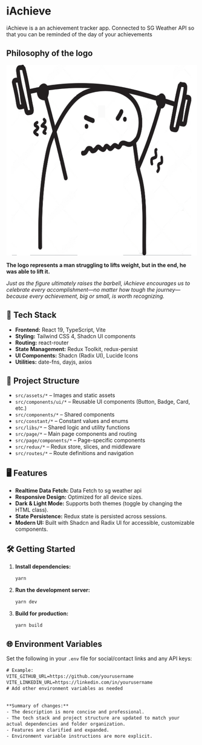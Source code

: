 # iAchieve

iAchieve is a an achievement tracker app. Connected to SG Weather API so that you can be reminded of the day of your achievements

## Philosophy of the logo
![hello](./public/iAchieve.png)

**The logo represents a man struggling to lifts weight, but in the end, he was able to lift it.**

*Just as the figure ultimately raises the barbell, iAchieve encourages us to celebrate every accomplishment—no matter how tough the journey—because every achievement, big or small, is worth recognizing.*

## 🚀 Tech Stack
- **Frontend:** React 19, TypeScript, Vite
- **Styling:** Tailwind CSS 4, Shadcn UI components
- **Routing:** react-router
- **State Management:** Redux Toolkit, redux-persist
- **UI Components:** Shadcn (Radix UI), Lucide Icons
- **Utilities:** date-fns, dayjs, axios

## 📁 Project Structure
- `src/assets/*` – Images and static assets
- `src/components/ui/*` – Reusable UI components (Button, Badge, Card, etc.)
- `src/components/*` – Shared components
- `src/constant/*` – Constant values and enums
- `src/libs/*` – Shared logic and utility functions
- `src/page/*` – Main page components and routing
- `src/page/components/*` – Page-specific components
- `src/redux/*` – Redux store, slices, and middleware
- `src/routes/*` – Route definitions and navigation

## 🖥️ Features
- **Realtime Data Fetch:** Data Fetch to sg weather api
- **Responsive Design:** Optimized for all device sizes.
- **Dark & Light Mode:** Supports both themes (toggle by changing the HTML class).
- **State Persistence:** Redux state is persisted across sessions.
- **Modern UI:** Built with Shadcn and Radix UI for accessible, customizable components.

## 🛠️ Getting Started
1. **Install dependencies:**
   ```bash
   yarn
   ```
2. **Run the development server:**
   ```bash
   yarn dev
   ```
3. **Build for production:**
   ```bash
   yarn build
   ```

## 🌐 Environment Variables
Set the following in your `.env` file for social/contact links and any API keys:
```env
# Example:
VITE_GITHUB_URL=https://github.com/yourusername
VITE_LINKEDIN_URL=https://linkedin.com/in/yourusername
# Add other environment variables as needed
```
```

**Summary of changes:**  
- The description is more concise and professional.
- The tech stack and project structure are updated to match your actual dependencies and folder organization.
- Features are clarified and expanded.
- Environment variable instructions are more explicit.
